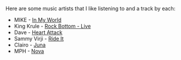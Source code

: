 Here are some music artists that I like listening to
and a track by each:

- MIKE - [In My World]
- King Krule - [Rock Bottom - Live]
- Dave - [Heart Attack]
- Sammy Virji - [Ride It]
- Clairo - [Juna]
- MPH - [Nova]

[In My World]: https://youtu.be/km-gUT-kz-M?si=1xI3GFAEDAi0m0b_
[Rock Bottom - Live]: https://youtu.be/fEMzoyfoOfI?si=lyG-_odjk5VPLIDq
[Heart Attack]: https://youtu.be/2uQM-n_y-Hs?si=X_UnUWy0uFdod1iW
[Ride It]: https://youtu.be/gN5Ur7J9Ev0?si=DwYozjerPhTxuzNG
[Juna]: https://youtu.be/TsxAVFQkXQ8?si=8-7aiq5Ia0w6Ygkh
[Nova]: https://youtu.be/hvqEyM_Uz6s?si=XBACwxntjrGTlByt
